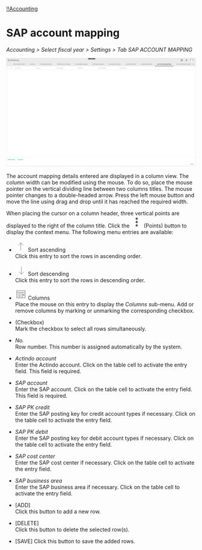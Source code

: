 [!!Accounting](RetailSuiteAccounting)

# SAP account mapping

*Accounting > Select fiscal year > Settings > Tab SAP ACCOUNT MAPPING*

![BWA assignment](/Assets/Screenshots/RetailSuiteAccounting/Settings/SAPAccountMapping/SAPAccountMapping.png "[BWA assignment]")


The account mapping details entered are displayed in a column view. The column width can be modified using the mouse. To do so, place the mouse pointer on the vertical dividing line between two columns titles. The mouse pointer changes to a double-headed arrow. Press the left mouse button and move the line using drag and drop until it has reached the required width.


When placing the cursor on a column header, three vertical points are displayed to the right of the column title. Click the ![Points](/Assets/Icons/Points02.png "[Points]") (Points) button to display the context menu. The following menu entries are available:

- ![Sort ascending](/Assets/Icons/SortAscending.png "[Sort ascending]") Sort ascending  
  Click this entry to sort the rows in ascending order.
- ![Sort descending](/Assets/Icons/SortDescending.png "[Sort descending]") Sort descending  
  Click this entry to sort the rows in descending order.
- ![Columns](/Assets/Icons/Columns02.png "[Columns]") Columns  
  Place the mouse on this entry to display the *Columns* sub-menu. Add or remove columns by marking or unmarking the corresponding checkbox.


- (Checkbox)    
Mark the checkbox to select all rows simultaneously.

- *No.*  
Row number. This number is assigned automatically by the system.

- *Actindo account*  
Enter the Actindo account. Click on the table cell to activate the entry field. This field is required.

- *SAP account*  
Enter the SAP account. Click on the table cell to activate the entry field. This field is required.

- *SAP PK credit*  
Enter the SAP posting key for credit account types if necessary. Click on the table cell to activate the entry field.

- *SAP PK debit*  
Enter the SAP posting key for debit account types if necessary. Click on the table cell to activate the entry field.

- *SAP cost center*  
Enter the SAP cost center if necessary. Click on the table cell to activate the entry field.

- *SAP business area*  
Enter the SAP business area if necessary. Click on the table cell to activate the entry field.

[comment]: <> (BS Soll/Haben = Basic Set oder Büchungsschlüssel, EN = Posting key?)


- [ADD]  
Click this button to add a new row.

- [DELETE]  
Click this button to delete the selected row(s).

- [SAVE]
Click this button to save the added rows.
